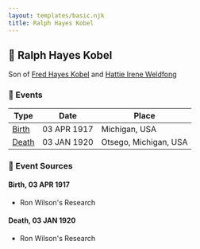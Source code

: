 ```yaml
---
layout: templates/basic.njk
title: Ralph Hayes Kobel
---
```

## 🔵 Ralph Hayes Kobel

Son of [Fred Hayes Kobel](/people/1/1672312) and [Hattie Irene Weldfong](/people/5/59131944)

### 📆 Events

Type | Date | Place
------ | ------ | ------
[Birth](#event-7c285b4c-1435-4812-9ed4-4de2070ae6c6) | 03 APR 1917 | Michigan, USA
[Death](#event-fb75af5a-b801-497f-85ca-b82071f5a711) | 03 JAN 1920 | Otsego, Michigan, USA

### 📰 Event Sources

#### <a id="event-7c285b4c-1435-4812-9ed4-4de2070ae6c6"></a> Birth, 03 APR 1917
* Ron Wilson's Research

#### <a id="event-fb75af5a-b801-497f-85ca-b82071f5a711"></a> Death, 03 JAN 1920
* Ron Wilson's Research